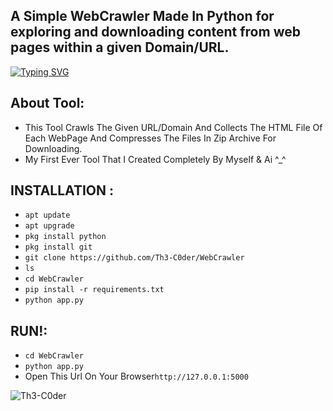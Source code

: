 ## A Simple WebCrawler Made In Python for exploring and downloading content from web pages within a given Domain/URL.
[![Typing SVG](https://readme-typing-svg.demolab.com?font=Rubik+Glitch&pause=1000&color=00FF00&random=false&width=435&lines=WebCrawler+By+%5BTh3-C0der%5D)](https://th3-c0der.github.io)

## About Tool:
- This Tool Crawls The Given URL/Domain And Collects The HTML File Of Each WebPage And Compresses The Files In Zip Archive For Downloading.
- My First Ever Tool That I Created Completely By Myself & Ai ^_^


## INSTALLATION :

* `apt update`
* `apt upgrade`
* `pkg install python`
* `pkg install git`
* `git clone https://github.com/Th3-C0der/WebCrawler`
* `ls`
* `cd WebCrawler`
* `pip install -r requirements.txt`
* `python app.py`

## RUN!:

* `cd WebCrawler`
* `python app.py`
* Open This Url On Your Browser`http://127.0.0.1:5000`

<p align="left"> <img src="https://komarev.com/ghpvc/?username=Th3-C0der&label=Profile%20views&color=00ff00&style=flat" alt="Th3-C0der" /> </p>

